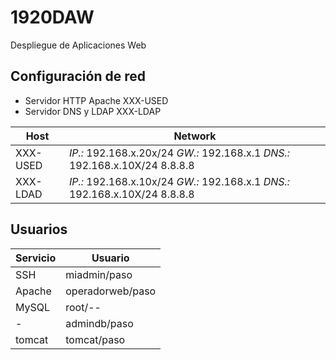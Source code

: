 # 1920DAW
Despliegue de Aplicaciones Web
## Configuración de red

  * Servidor HTTP Apache XXX-USED
  * Servidor DNS y LDAP XXX-LDAP
  
  | Host | Network |
  | ------ | ----- |
  | XXX-USED | *IP.:* 192.168.x.20x/24 *GW.:* 192.168.x.1 *DNS.:* 192.168.x.10X/24 8.8.8.8 |
  | XXX-LDAD | *IP.:* 192.168.x.10x/24 *GW.:* 192.168.x.1 *DNS.:* 192.168.x.10X/24 8.8.8.8 |
  
## Usuarios 
| Servicio | Usuario |
| --------- | ------- |
| SSH | miadmin/paso | 
| Apache | operadorweb/paso |
| MySQL | root/-- |
| - | admindb/paso|
| tomcat | tomcat/paso |
